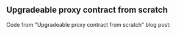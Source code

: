 ## Upgradeable proxy contract from scratch

Code from "Upgradeable proxy contract from scratch" blog post:


